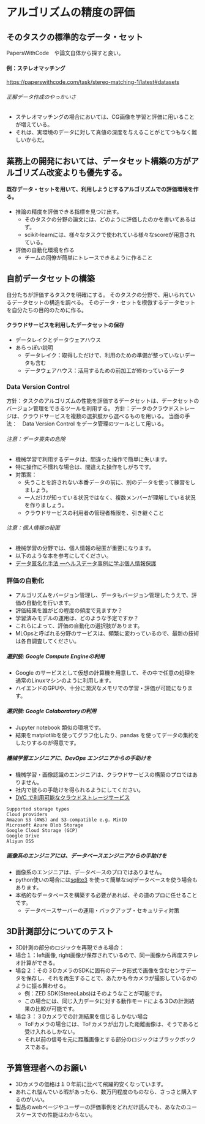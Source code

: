 # アルゴリズムの精度の評価

## そのタスクの標準的なデータ・セット
PapersWithCode　や論文自体から探すと良い。
#### 例：ステレオマッチング
https://paperswithcode.com/task/stereo-matching-1/latest#datasets
###### 正解データ作成のやっかいさ
- ステレオマッチングの場合においては、CG画像を学習と評価に用いることが増えている。
- それは、実環境のデータに対して真値の深度を与えることがとてつもなく難しいからだ。
## 業務上の開発においては、データセット構築の方がアルゴリズム改変よりも優先する。
#### 既存データ・セットを用いて、利用しようとするアルゴリズムでの評価環境を作る。
- 推論の精度を評価できる指標を見つけ出す。
  - そのタスクの分野の論文には、どのように評価したのかを書いてあるはず。
  - scikit-learnには、様々なタスクで使われている様々なscoreが用意されている。
- 評価の自動化環境を作る
  - チームの同僚が簡単にトレースできるように作ること
## 自前データセットの構築
自分たちが評価するタスクを明確にする。
そのタスクの分野で、用いられているデータセットの構造を調べる。
そのデータ・セットを模倣するデータセットを自分たちの目的のために作る。

#### クラウドサービスを利用したデータセットの保存
- データレイクとデータウェアハウス
- あらっぽい説明
  - データレイク：取得しただけで、利用のための準備が整っていないデータも含む
  - データウェアハウス：活用するための前加工が終わっているデータ

### Data Version Control
方針：タスクのアルゴリズムの性能を評価するデータセットは、データセットのバージョン管理をできるツールを利用する。
方針：データのクラウドストレージは、クラウドサービスを複数の選択肢から選べるものを用いる。
当面の手法：　Data Version Control をデータ管理のツールとして用いる。

###### 注意：データ喪失の危険
- 機械学習で利用するデータは、間違った操作で簡単に失います。
- 特に操作に不慣れな場合は、間違えた操作をしがちです。
- 対策案：
  - 失うことを許されない本番データの前に、別のデータを使って練習をしましょう。
  - 一人だけが知っている状況ではなく、複数メンバーが理解している状況を作りましょう。
  - クラウドサービスの利用者の管理者権限を、引き継ぐこと

###### 注意：個人情報の秘匿
- 機械学習の分野では、個人情報の秘匿が重要になります。
- 以下のような本を参考にしてください。
- [データ匿名化手法 ―ヘルスデータ事例に学ぶ個人情報保護](https://www.oreilly.co.jp/books/9784873117249/)


### 評価の自動化
- アルゴリズムをバージョン管理し、データもバージョン管理したうえで、評価の自動化を行います。
- 評価結果を誰がどの程度の頻度で見ますか？
- 学習済みモデルの運用は、どのような予定ですか？
- これらによって、評価の自動化の選択肢があります。
- MLOpsと呼ばれる分野のサービスは、頻繁に変わっているので、最新の技術は各自調査してください。
##### 選択肢: Google Compute Engineの利用
- Google のサービスとして仮想の計算機を用意して、その中で任意の処理を通常のLinuxマシンのように利用します。
- ハイエンドのGPUや、十分に潤沢なメモリでの学習・評価が可能になります。
##### 選択肢: Google Colaboratoryの利用
- Jupyter notebook 類似の環境です。
- 結果をmatplotlibを使ってグラフ化したり、pandas を使ってデータの集約をしたりするのが得意です。

##### 機械学習エンジニアに、DevOps エンジニアからの手助けを
- 機械学習・画像認識のエンジニアは、クラウドサービスの構築のプロではありません。
- 社内で彼らの手助けを得られるようにしてください。
- [DVC で利用可能なクラウドストレージサービス](https://dvc.org/doc/user-guide/data-management/remote-storage)
```commandline
Supported storage types
Cloud providers
Amazon S3 (AWS) and S3-compatible e.g. MinIO
Microsoft Azure Blob Storage
Google Cloud Storage (GCP)
Google Drive
Aliyun OSS
```


##### 画像系のエンジニアには、データベースエンジニアからの手助けを
- 画像系のエンジニアは、データベースのプロではありません。
- python使いの場合には[sqlite3](https://docs.python.org/ja/3/library/sqlite3.html) を使って簡単なsqlデータベースを使う場合もあります。
- 本格的なデータベースを構築する必要があれば、その道のプロに任せることです。
  - データベースサーバーの運用・バックアップ・セキュリティ対策

## 3D計測部分についてのテスト
- 3D計測の部分のロジックを再現できる場合：
- 場合１：left画像, right画像が保存されているので、同一画像から再度ステレオ計算ができる。
- 場合２：その３DカメラのSDKに固有のデータ形式で画像を含むセンサデータを保存し、それを再生することで、あたかも今カメラが撮影しているかのように振る舞わせる。
  - 例：ZED SDK(StereoLabs)はそのようなことが可能です。
  - この場合には、同じ入力データに対する動作モードによる３Dの計測結果の比較が可能です。
- 場合３：３Dカメラでの計測結果を信じるしかない場合
  - ToFカメラの場合には、ToFカメラが出力した距離画像は、そうであると受け入れるしかない。
  - それ以前の信号を元に距離画像とする部分のロジックはブラックボックスである。

## 予算管理者へのお願い
- 3Dカメラの価格は１０年前に比べて飛躍的安くなっています。
- あれこれ悩んでいる暇があったら、数万円程度のものなら、さっさと購入するのがいい。
- 製品のwebページやユーザーの評価事例をどれだけ読んでも、あなたのユースケースでの性能はわからない。
